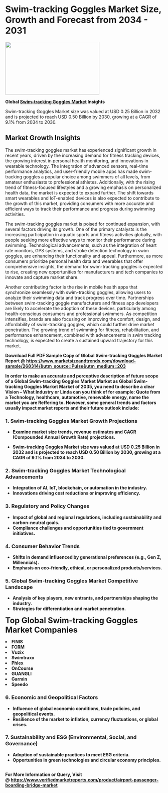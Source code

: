 <H1>Swim-tracking Goggles Market Size, Growth and Forecast from 2034 - 2031</H1><img class="aligncenter size-medium wp-image-584254" src="https://thirdeyenews.in/wp-content/uploads/2034/09/Global-Market-Research-300x168.jpeg" alt="" width="300" height="168" /><p><strong>Global&nbsp;<a href="https://www.marketsizeandtrends.com/download-sample/268314/&amp;utm_source=Pulse&amp;utm_medium=203">Swim-tracking Goggles Market</a> Insights</strong></p><p>Swim-tracking Goggles Market size was valued at USD 0.25 Billion in 2032 and is projected to reach USD 0.50 Billion by 2030, growing at a CAGR of 9.1% from 2034 to 2030.</p><p><h2>Market Growth Insights</h2> <p>The swim-tracking goggles market has experienced significant growth in recent years, driven by the increasing demand for fitness tracking devices, the growing interest in personal health monitoring, and innovations in wearable technology. The integration of advanced sensors, real-time performance analytics, and user-friendly mobile apps has made swim-tracking goggles a popular choice among swimmers of all levels, from amateur enthusiasts to professional athletes. Additionally, with the rising trend of fitness-focused lifestyles and a growing emphasis on personalized health data, the market is expected to expand further. The shift towards smart wearables and IoT-enabled devices is also expected to contribute to the growth of this market, providing consumers with more accurate and efficient ways to track their performance and progress during swimming activities.</p> <p><strong></strong></p> <p>The swim-tracking goggles market is poised for continued expansion, with several factors driving its growth. One of the primary catalysts is the increasing participation in aquatic sports and fitness activities globally, with people seeking more effective ways to monitor their performance during swimming. Technological advancements, such as the integration of heart rate monitors, GPS systems, and stroke detection technology in swim goggles, are enhancing their functionality and appeal. Furthermore, as more consumers prioritize personal health data and wearables that offer comprehensive insights, the demand for swim-tracking goggles is expected to rise, creating new opportunities for manufacturers and tech companies to innovate and capture market share.</p> <p>Another contributing factor is the rise in mobile health apps that synchronize seamlessly with swim-tracking goggles, allowing users to analyze their swimming data and track progress over time. Partnerships between swim-tracking goggle manufacturers and fitness app developers are likely to accelerate the adoption of these devices, particularly among health-conscious consumers and professional swimmers. As competition intensifies, brands are also focusing on improving the comfort, design, and affordability of swim-tracking goggles, which could further drive market penetration. The growing trend of swimming for fitness, rehabilitation, and performance enhancement, combined with advancements in swim tracking technology, is expected to create a sustained upward trajectory for this market.</p> <p><strong></p><p><span class=""><strong>Download Full PDF Sample Copy of Global Swim-tracking Goggles Market Report</strong> @ <a href="https://www.marketsizeandtrends.com/download-sample/268314/&amp;utm_source=Pulse&amp;utm_medium=203" target="_blank">https://www.marketsizeandtrends.com/download-sample/268314/&amp;utm_source=Pulse&amp;utm_medium=203</a></span></p><p>In order to make an accurate and perceptive description of future scope of a Global&nbsp;Swim-tracking Goggles Market Market as Global&nbsp;Swim-tracking Goggles Market Market of 2035, you need to describe a clear Vision &ndash; What Industry or Linda can you think of for example: Quote from a Technology, healthcare, automotive, renewable energy, name the market you are Reffering to. However, some general trends and factors usually impact market reports and their future outlook include:</p><h3>1.&nbsp;<strong>Swim-tracking Goggles Market Growth Projections</strong></h3><ul><li>Examine market size trends, revenue estimates and CAGR (Compounded Annual Growth Rate) projections.</li><li><p>Swim-tracking Goggles Market size was valued at USD 0.25 Billion in 2032 and is projected to reach USD 0.50 Billion by 2030, growing at a CAGR of 9.1% from 2034 to 2030.</p></li></ul><h3>2.&nbsp;<strong>Swim-tracking Goggles Market Technological Advancements</strong></h3><ul><li>Integration of AI, IoT, blockchain, or automation in the industry.</li><li>Innovations driving cost reductions or improving efficiency.</li></ul><h3>3.&nbsp;<strong>Regulatory and Policy Changes</strong></h3><ul><li>Impact of global and regional regulations, including sustainability and carbon-neutral goals.</li><li>Compliance challenges and opportunities tied to government initiatives.</li></ul><h3>4.&nbsp;<strong>Consumer Behavior Trends</strong></h3><ul><li>Shifts in demand influenced by generational preferences (e.g., Gen Z, Millennials).</li><li>Emphasis on eco-friendly, ethical, or personalized products/services.</li></ul><h3>5.&nbsp;<strong>Global Swim-tracking Goggles Market Competitive Landscape</strong></h3><ul><li>Analysis of key players, new entrants, and partnerships shaping the industry.</li><li>Strategies for differentiation and market penetration.</li></ul><p data-pm-slice="1 1 []"><span style="color: inherit; font-family: inherit; font-size: 25px;">Top Global Swim-tracking Goggles Market Companies</span></p><div class="" data-test-id=""><p><li>FINIS</li><li> FORM</li><li> Vuzix</li><li> Swimtraxx</li><li> Phlex</li><li> OnCourse</li><li> GUANGLI</li><li> Garmin</li><li> Speedo</li></p></div><h3>6.&nbsp;<strong>Economic and Geopolitical Factors</strong></h3><ul><li>Influence of global economic conditions, trade policies, and geopolitical events.</li><li>Resilience of the market to inflation, currency fluctuations, or global crises.</li></ul><h3>7.&nbsp;<strong>Sustainability and ESG (Environmental, Social, and Governance)</strong></h3><ul><li>Adoption of sustainable practices to meet ESG criteria.</li><li>Opportunities in green technologies and circular economy principles.</li></ul><h2><strong style="font-size: 14px;">For More Information or Query, Visit @&nbsp;</strong><a style="background-color: #ffffff; font-size: 14px;" href="https://www.marketsizeandtrends.com/report/swim-tracking-goggles-market/" target="_blank">https://www.verifiedmarketreports.com/product/airport-passenger-boarding-bridge-market</a></h2>
